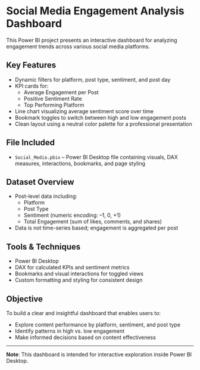 # Social Media Engagement Analysis Dashboard

This Power BI project presents an interactive dashboard for analyzing engagement trends across various social media platforms.

## Key Features
- Dynamic filters for platform, post type, sentiment, and post day
- KPI cards for:
  - Average Engagement per Post
  - Positive Sentiment Rate
  - Top Performing Platform
- Line chart visualizing average sentiment score over time
- Bookmark toggles to switch between high and low engagement posts
- Clean layout using a neutral color palette for a professional presentation

## File Included
- `Social_Media.pbix` – Power BI Desktop file containing visuals, DAX measures, interactions, bookmarks, and page styling

## Dataset Overview
- Post-level data including:
  - Platform
  - Post Type
  - Sentiment (numeric encoding: –1, 0, +1)
  - Total Engagement (sum of likes, comments, and shares)
- Data is not time-series based; engagement is aggregated per post

## Tools & Techniques
- Power BI Desktop
- DAX for calculated KPIs and sentiment metrics
- Bookmarks and visual interactions for toggled views
- Custom formatting and styling for consistent design

## Objective
To build a clear and insightful dashboard that enables users to:
- Explore content performance by platform, sentiment, and post type
- Identify patterns in high vs. low engagement
- Make informed decisions based on content effectiveness

---

**Note**: This dashboard is intended for interactive exploration inside Power BI Desktop.
